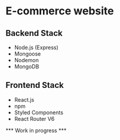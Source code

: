 # E-commerce website 
## Backend Stack
* Node.js (Express)
* Mongoose 
* Nodemon
* MongoDB
## Frontend Stack
* React.js
* npm
* Styled Components
* React Router V6

*** Work in progress ***
